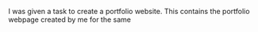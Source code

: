 I was given a task to create a portfolio website. This contains the portfolio webpage created by me for the same
